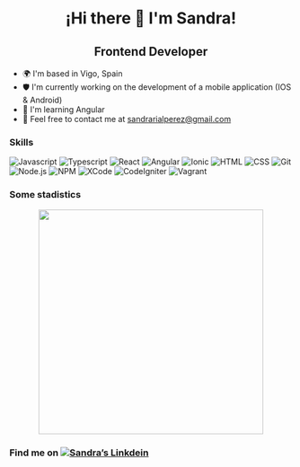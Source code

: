 ### <h1 align="center"> ¡Hi there 👋 I'm Sandra!
<h2 align="center"> Frontend Developer </h2>
  
 * 🌍 I'm based in Vigo, Spain
 * 🛡 I'm currently working on the development of a mobile application (IOS & Android)
 * 🧠 I'm learning Angular
 * 💬 Feel free to contact me at [sandrarialperez@gmail.com](mailto:sandrarialperez@gmail.com)
  

<h3> Skills </h3>
<p>
    <img alt="Javascript" src="https://img.shields.io/badge/Javascript-____-yellow" />
    <img alt="Typescript" src="https://img.shields.io/badge/Typescript-____-informational" />
    <img alt="React" src="https://img.shields.io/badge/React-____-informational" />
    <img alt="Angular" src="https://img.shields.io/badge/Angular-____-red" />
    <img alt="Ionic" src="https://img.shields.io/badge/Ionic-____-9cf" />
    <img alt="HTML" src="https://img.shields.io/badge/HTML-____-critical" />
    <img alt="CSS" src="https://img.shields.io/badge/CSS-____-blue" />
    <img alt="Git" src="https://img.shields.io/badge/Git-____-orange" />
    <img alt="Node.js" src="https://img.shields.io/badge/Node.js-____-success" />
    <img alt="NPM" src="https://img.shields.io/badge/NPM-____-red" />
    <img alt="XCode" src="https://img.shields.io/badge/XCode-____-9cf" />
    <img alt="CodeIgniter" src="https://img.shields.io/badge/CodeIgniter-____-important" />
    <img alt="Vagrant" src="https://img.shields.io/badge/Vagrant-____-informational" />
</p>


<h3> Some stadistics </h3>
<p align="center" >
    <!-- <img alt="GitHub stats" src="https://github-readme-stats.vercel.app/api?username=SandraRial&show_icons=true&theme=tokyonight" width = 400 /> -->
    <img src = "https://github-readme-stats.vercel.app/api/top-langs/?username=SandraRial&layout=compact&theme=tokyonight" width=400>
</p>

<h3 align="left" > Find me on <a href="https://www.linkedin.com/in/sandrarialperez/" target="_blank" rel="noreferrer"><img alt="Sandra’s Linkdein" src="https://img.shields.io/badge/LinkedIn-Sandra%20Rial-blue" /></a> </h3>
